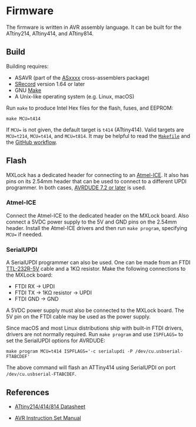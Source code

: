 # Firmware

The firmware is written in AVR assembly language.  It can be built for the ATtiny214, ATtiny414, and ATtiny814.

## Build

Building requires:

- ASAVR (part of the [ASxxxx](https://shop-pdp.net/ashtml/) cross-assemblers package)
- [SRecord](http://srecord.sourceforge.net/) version 1.64 or later
- GNU [Make](https://www.gnu.org/software/make/)
- A Unix-like operating system (e.g. Linux, macOS)

Run `make` to produce Intel Hex files for the flash, fuses, and EEPROM:

    make MCU=t414

If `MCU=` is not given, the default target is `t414` (ATtiny414).  Valid targets are `MCU=t214`, `MCU=t414`, and `MCU=t814`.  It may be helpful to read the [`Makefile`](./Makefile) and the [GitHub workflow](../.github/workflows/main.yml).

## Flash

MXLock has a dedicated header for connecting to an [Atmel-ICE](https://www.microchip.com/en-us/development-tool/ATATMEL-ICE).  It also has pins on its 2.54mm header that can be used to connect to a different UPDI programmer.  In both cases, [AVRDUDE 7.2 or later](https://github.com/avrdudes/avrdude) is used.

### Atmel-ICE

Connect the Atmel-ICE to the dedicated header on the MXLock board.  Also connect a 5VDC power supply to the 5V and GND pins on the 2.54mm header.  Install the Atmel-ICE drivers and then run `make program`, specifying `MCU=` if needed.

### SerialUPDI

A SerialUPDI programmer can also be used.  One can be made from an FTDI [TTL-232R-5V](https://www.mouser.com/ProductDetail/895-TTL-232R-5V) cable and a 1KΩ resistor.  Make the following connections to the MXLock board:

- FTDI RX → UPDI
- FTDI TX → 1KΩ resistor → UPDI
- FTDI GND → GND

A 5VDC power supply must also be connected to the MXLock board.  The 5V pin on the FTDI cable may be used as the power supply.

Since macOS and most Linux distributions ship with built-in FTDI drivers, drivers are not normally required.  Run `make program` and use `ISPFLAGS=` to set the SerialUPDI options for AVRDUDE:

    make program MCU=t414 ISPFLAGS='-c serialupdi -P /dev/cu.usbserial-FTABCDEF'

The above command will flash an ATTiny414 using SerialUPDI on port `/dev/cu.usbserial-FTABCDEF`.

## References

- [ATtiny214/414/814 Datasheet](https://web.archive.org/web/20231029180615if_/https://ww1.microchip.com/downloads/en/DeviceDoc/40001912A.pdf)

- [AVR Instruction Set Manual](https://web.archive.org/web/20211122051203if_/http://ww1.microchip.com/downloads/en/devicedoc/atmel-0856-avr-instruction-set-manual.pdf)
